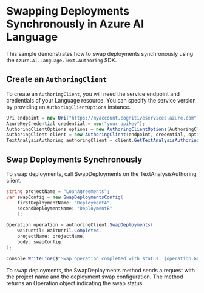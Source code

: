 # Swapping Deployments Synchronously in Azure AI Language

This sample demonstrates how to swap deployments synchronously using the `Azure.AI.Language.Text.Authoring` SDK.

## Create an `AuthoringClient`

To create an `AuthoringClient`, you will need the service endpoint and credentials of your Language resource. You can specify the service version by providing an `AuthoringClientOptions` instance.

```C# Snippet:CreateAuthoringClientForSpecificApiVersion
Uri endpoint = new Uri("https://myaccount.cognitiveservices.azure.com");
AzureKeyCredential credential = new("your apikey");
AuthoringClientOptions options = new AuthoringClientOptions(AuthoringClientOptions.ServiceVersion.V2024_11_15_Preview);
AuthoringClient client = new AuthoringClient(endpoint, credential, options);
TextAnalysisAuthoring authoringClient = client.GetTextAnalysisAuthoringClient();
```

## Swap Deployments Synchronously

To swap deployments, call SwapDeployments on the TextAnalysisAuthoring client.

```C# Snippet:Sample11_TextAuthoring_SwapDeployments
string projectName = "LoanAgreements";
var swapConfig = new SwapDeploymentsConfig(
    firstDeploymentName: "DeploymentA",
    secondDeploymentName: "DeploymentB"
    );

Operation operation = authoringClient.SwapDeployments(
    waitUntil: WaitUntil.Completed,
    projectName: projectName,
    body: swapConfig
);

Console.WriteLine($"Swap operation completed with status: {operation.GetRawResponse().Status}");
```

To swap deployments, the SwapDeployments method sends a request with the project name and the deployment swap configuration. The method returns an Operation object indicating the swap status.
